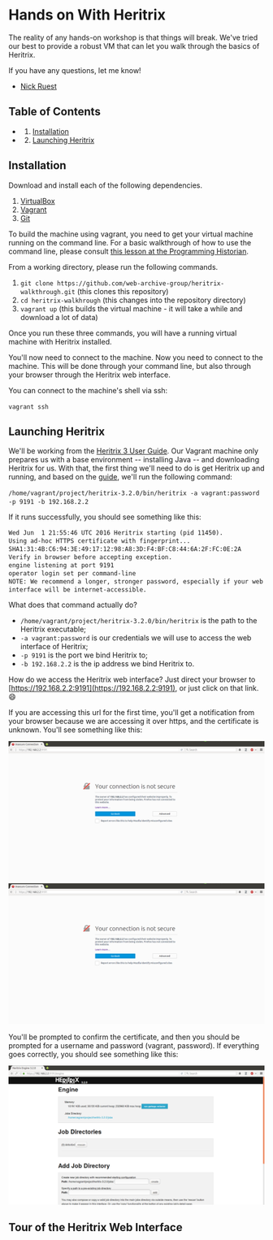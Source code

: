 # Hands on With Heritrix

The reality of any hands-on workshop is that things will break. We've tried our best to provide a robust VM that can let you walk through the basics of Heritrix.

If you have any questions, let me know!

- [Nick Ruest](https://github.com/ruebot)

## Table of Contents

* 1. [Installation](https://github.com/web-archive-group/heritrix-walkthrough/blob/master/walkthrough/lessonplan.md#installation)
* 2. [Launching Heritrix](https://github.com/web-archive-group/heritrix-walkthrough/blob/master/walkthrough/lessonplan.md#testing)

## Installation

Download and install each of the following dependencies.

1. [VirtualBox](https://www.virtualbox.org/)
2. [Vagrant](http://www.vagrantup.com/)
3. [Git](https://git-scm.com/)

To build the machine using vagrant, you need to get your virtual machine running on the command line. For a basic walkthrough of how to use the command line, please consult [this lesson at the Programming Historian](http://programminghistorian.org/lessons/intro-to-bash).

From a working directory, please run the following commands.

1. `git clone https://github.com/web-archive-group/heritrix-walkthrough.git` (this clones this repository)
2. `cd heritrix-walkhrough` (this changes into the repository directory)
3. `vagrant up` (this builds the virtual machine - it will take a while and download a lot of data)

Once you run these three commands, you will have a running virtual machine with Heritrix installed.

You'll now need to connect to the machine. Now you need to connect to the machine. This will be done through your command line, but also through your browser through the Heritrix web interface.

You can connect to the machine's shell via ssh: 

`vagrant ssh`

## Launching Heritrix

We'll be working from the [Heritrix 3 User Guide](https://webarchive.jira.com/wiki/display/Heritrix/Heritrix+3.0+and+3.1+User+Guide). Our Vagrant machine only prepares us with a base environment -- installing Java -- and downloading Heritrix for us. With that, the first thing we'll need to do is get Heritrix up and running, and based on the [guide](https://webarchive.jira.com/wiki/display/Heritrix/Running+Heritrix+3.0+and+3.1), we'll run the following command:

`/home/vagrant/project/heritrix-3.2.0/bin/heritrix -a vagrant:password -p 9191 -b 192.168.2.2`

If it runs successfully, you should see something like this:

```
Wed Jun  1 21:55:46 UTC 2016 Heritrix starting (pid 11450).
Using ad-hoc HTTPS certificate with fingerprint...
SHA1:31:4B:C6:94:3E:49:17:12:98:A8:3D:F4:BF:C8:44:6A:2F:FC:0E:2A
Verify in browser before accepting exception.
engine listening at port 9191
operator login set per command-line
NOTE: We recommend a longer, stronger password, especially if your web 
interface will be internet-accessible.
```

What does that command actually do? 

* `/home/vagrant/project/heritrix-3.2.0/bin/heritrix` is the path to the Heritrix executable;
* `-a vagrant:password` is our credentials we will use to access the web interface of Heritrix;
* `-p 9191` is the port we bind Heritrix to;
* `-b 192.168.2.2` is the ip address we bind Heritrix to.

How do we access the Heritrix web interface? Just direct your browser to [https://192.168.2.2:9191](https://192.168.2.2:9191), or just click on that link. :smile:

If you are accessing this url for the first time, you'll get a notification from your browser because we are accessing it over https, and the certificate is unknown. You'll see something like this:

![Firefox](images/firefox.png "Firefox")
![Chrome](images/firefox.png "Chrome")

You'll be prompted to confirm the certificate, and then you should be prompted for a username and password (vagrant, password). If everything goes correctly, you should see something like this:

![Heritrix](images/heritrix-landing.png "Heritrix landing page")

## Tour of the Heritrix Web Interface
